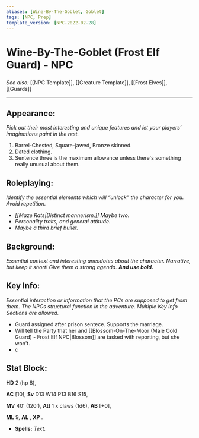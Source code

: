 ```yaml
---
aliases: [Wine-By-The-Goblet, Goblet]
tags: [NPC, Prep]
template_version: [NPC-2022-02-28]
---
```

# Wine-By-The-Goblet (Frost Elf Guard) - NPC
###
*See also:* [[NPC Template]], [[Creature Template]], [[Frost Elves]], [[Guards]]
___
## **Appearance**: 
*Pick out their most interesting and unique features and let your players’ imaginations paint in the rest.*
1. Barrel-Chested, Square-jawed, Bronze skinned.
2. Dated clothing.
3. Sentence three is the maximum allowance unless there's something really unusual about them. 

## **Roleplaying**: 
*Identify the essential elements which will “unlock” the character for you. Avoid repetition.*
- *[[Maze Rats|Distinct mannerism.]] Maybe two.*
- *Personality traits, and general attitude.*
- *Maybe a third brief bullet.*

## **Background**: 
*Essential context and interesting anecdotes about the character. Narrative, but keep it short! Give them a strong agenda. **And use bold.***

## **Key Info**:
*Essential interaction or information that the PCs are supposed to get from them. The NPCs structural function in the adventure. Multiple Key Info Sections are allowed.*
- Guard assigned after prison sentece. Supports the marriage.
- Will tell the Party that her and [[Blossom-On-The-Moor (Male Cold Guard) - Frost Elf NPC|Blossom]] are tasked with reporting, but she won't.
- c

## **Stat Block**: 

**HD** 2 (hp 8),

**AC** [10], 
**Sv** D13 W14 P13 B16 S15, 

**MV** 40' (120'),
**Att** 1 x claws (1d6), **AB** [+0],

**ML** 9, **AL** , **XP** .

- **Spells:** *Text.*